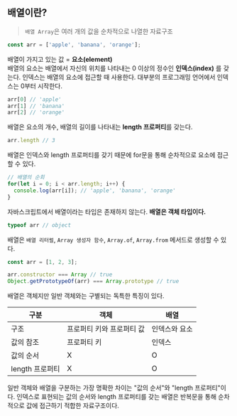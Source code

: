 ## 배열이란?
> `배열 Array`은 여러 개의 값을 순차적으로 나열한 자료구조
```js
const arr = ['apple', 'banana', 'orange'];
```
배열이 가지고 있는 값 = **요소(element)**  
배열의 요소는 배열에서 자신의 위치를 나타내는 0 이상의 정수인 **인덱스(index)** 를 갖는다. 인덱스는 배열의 요소에 접근할 때 사용한다. 대부분의 프로그래밍 언어에서 인덱스는 0부터 시작한다.
```js
arr[0] // 'apple'
arr[1] // 'banana'
arr[2] // 'orange'
```
배열은 요소의 개수, 배열의 길이를 나타내는 **length 프로퍼티**를 갖는다.
```js
arr.length // 3
```
배열은 인덱스와 length 프로퍼티를 갖기 때문에 for문을 통해 순차적으로 요소에 접근할 수 있다.
```js
// 배열의 순회
for(let i = 0; i < arr.length; i++) {
  console.log(arr[i]); // 'apple', 'banana', 'orange'
}
```
자바스크립트에서 배열이라는 타입은 존재하지 않는다. **배열은 객체 타입이다.**
```js
typeof arr // object
```

배열은 `배열 리터럴`, `Array 생성자 함수`, `Array.of`, `Array.from` 메서드로 생성할 수 있다.
```js
const arr = [1, 2, 3];

arr.constructor === Array // true
Object.getPrototypeOf(arr) === Array.prototype // true
```
배열은 객체지만 일반 객체와는 구별되는 독특한 특징이 있다.


| 구분 | 객체 | 배열 |
| --- | --- | --- |
| 구조 | 프로퍼티 키와 프로퍼티 값 | 인덱스와 요소 |
| 값의 참조 | 프로퍼티 키 | 인덱스 |
| 값의 순서 | X | O |
| length 프로퍼티 | X | O |

일반 객체와 배열을 구분하는 가장 명확한 차이는 "값의 순서"와 "length 프로퍼티"이다. 인덱스로 표현되는 값의 순서와 length 프로퍼티를 갖는 배열은 반복문을 통해 순차적으로 값에 접근하기 적합한 자료구조이다.
